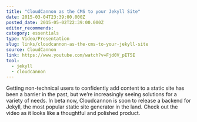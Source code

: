 ```yaml
---
title: "CloudCannon as the CMS to your Jekyll Site"
date: 2015-03-04T23:39:00.000Z
posted_date: 2015-05-02T22:39:00.000Z
editor_recommends:
category: essentials
type: Video/Presentation
slug: links/cloudcannon-as-the-cms-to-your-jekyll-site
source: CloudCannon
link: https://www.youtube.com/watch?v=Fjd0V_pET5E
tool:
  - jekyll
  - cloudcannon
---
```

Getting non-technical users to confidently add content to a static site has been a barrier in the past, but we’re increasingly seeing solutions for a variety of needs. In beta now, Cloudcannon is soon to release a backend for Jekyll, the most popular static site generator in the land. Check out the video as it looks like a thoughtful and polished product.
